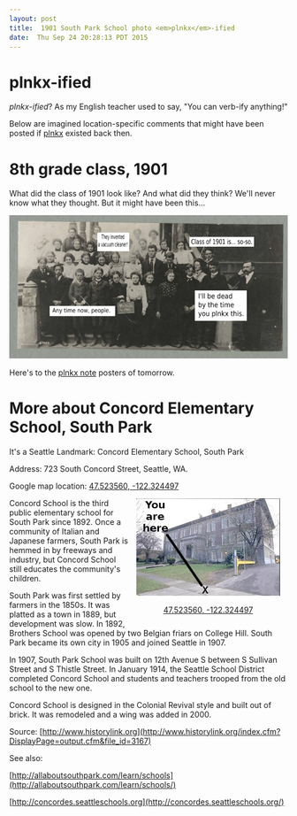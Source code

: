 ```yaml
---
layout: post
title:  1901 South Park School photo <em>plnkx</em>-ified
date:  Thu Sep 24 20:28:13 PDT 2015
---
```


# plnkx-ified

_plnkx_-_ified_? As my English teacher used to
say, "You can verb-ify anything!"

Below are imagined location-specific comments that might have been
posted if [plnkx](https://www.plnkx.com) existed
back then.

# 8th grade class, 1901

What did the class of 1901 look like? And what did they think?
We'll never know what they thought. But it might have been this...

<img src='/images/8th_grade_1901-plnkified3.png'
     alt="South School plnkx-ified"
     name='South School plnkx-ified' />

Here's to the 
<a href='http://link2.plnkx.com/id/818b2626c74019b45e6d896875566aaf377217'
   target='_blank'>plnkx note</a> posters of tomorrow.


# More about Concord Elementary School, South Park

It's a Seattle Landmark: Concord Elementary School, South Park

Address: 723 South Concord Street, Seattle, WA.

Google map location: <a href='https://www.google.com/maps/place/723+S+Concord+St,+Seattle,+WA+98108/@47.5235924,-122.3244432,17z/data=!3m1!4b1!4m2!3m1!1s0x5490422bf5409fa5:0x5ba7249ec01a1406' target='_blank'>47.523560, -122.324497</a>

<div style='text-align: center; float: right; margin: 0 1em 0 1em;'>
<img src='/images/south_park_concord_here.png'
     alt="Concord Elementary School, South Park"
     name='Concord Elementary School, South Park' />
     <br />

<a href='https://www.google.com/maps/place/723+S+Concord+St,+Seattle,+WA+98108/@47.5235924,-122.3244432,17z/data=!3m1!4b1!4m2!3m1!1s0x5490422bf5409fa5:0x5ba7249ec01a1406' target='_blank'>47.523560, -122.324497</a>

</div>

Concord School is the third public elementary school for South Park
since 1892. Once a community of Italian and Japanese farmers, South
Park is hemmed in by freeways and industry, but Concord School still
educates the community's children.

South Park was first settled by farmers in the 1850s. It was platted
as a town in 1889, but development was slow. In 1892, Brothers School
was opened by two Belgian friars on College Hill. South Park became
its own city in 1905 and joined Seattle in 1907.

In 1907, South Park School was built on 12th Avenue S between S
Sullivan Street and S Thistle Street. In January 1914, the Seattle
School District completed Concord School and students and teachers
trooped from the old school to the new one.

Concord School is designed in the Colonial Revival style and built
out of brick. It was remodeled and a wing was added in 2000.

Source:
[http://www.historylink.org](http://www.historylink.org/index.cfm?DisplayPage=output.cfm&file_id=3167)

See also:

[http://allaboutsouthpark.com/learn/schools](http://allaboutsouthpark.com/learn/schools/)

[http://concordes.seattleschools.org](http://concordes.seattleschools.org/)

